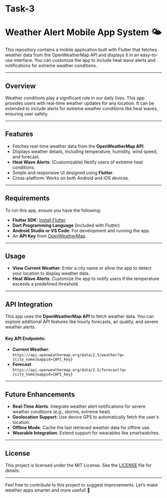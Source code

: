 # Task-3

# Weather Alert Mobile App System 🌤️

This repository contains a mobile application built with Flutter that fetches weather data from the OpenWeatherMap API and displays it in an easy-to-use interface. You can customize the app to include heat wave alerts and notifications for extreme weather conditions.

---

## Overview
Weather conditions play a significant role in our daily lives. This app provides users with real-time weather updates for any location. It can be extended to include alerts for extreme weather conditions like heat waves, ensuring user safety.

---

## Features
- Fetches real-time weather data from the **OpenWeatherMap API**.
- Displays weather details, including temperature, humidity, wind speed, and forecast.
- **Heat Wave Alerts**: (Customizable) Notify users of extreme heat conditions.
- Simple and responsive UI designed using **Flutter**.
- Cross-platform: Works on both Android and iOS devices.

---

## Requirements
To run this app, ensure you have the following:
- **Flutter SDK**: [Install Flutter](https://flutter.dev/docs/get-started/install)
- **Dart Programming Language** (Included with Flutter)
- **Android Studio or VS Code**: For development and running the app.
- An **API Key** from [OpenWeatherMap](https://openweathermap.org/api).

---

## Usage
- **View Current Weather**: Enter a city name or allow the app to detect your location to display weather data.
- **Heat Wave Alerts**: Customize the app to notify users if the temperature exceeds a predefined threshold.

---

## API Integration
This app uses the **OpenWeatherMap API** to fetch weather data. You can explore additional API features like hourly forecasts, air quality, and severe weather alerts. 

#### Key API Endpoints:
- **Current Weather**:  
  `https://api.openweathermap.org/data/2.5/weather?q={city_name}&appid={API_key}`
- **Forecast**:  
  `https://api.openweathermap.org/data/2.5/forecast?q={city_name}&appid={API_key}`

---

## Future Enhancements
- **Real-Time Alerts**: Integrate weather alert notifications for severe weather conditions (e.g., storms, extreme heat).
- **Geolocation Support**: Use device GPS to automatically fetch the user's location.
- **Offline Mode**: Cache the last retrieved weather data for offline use.
- **Wearable Integration**: Extend support for wearables like smartwatches.

---

## License
This project is licensed under the MIT License. See the [LICENSE](LICENSE) file for details.

---

Feel free to contribute to this project or suggest improvements. Let’s make weather apps smarter and more useful! 🌟
